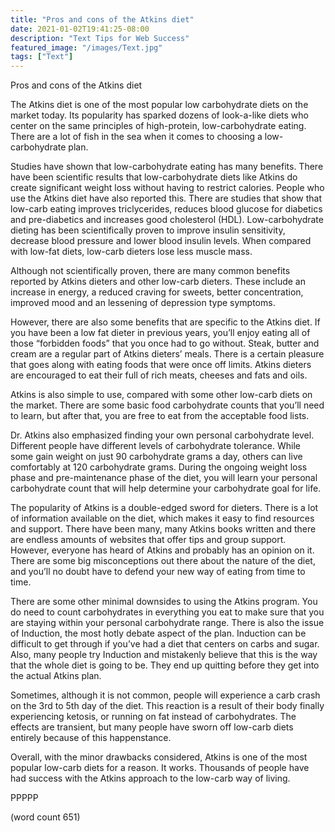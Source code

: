 ```yaml
---
title: "Pros and cons of the Atkins diet"
date: 2021-01-02T19:41:25-08:00
description: "Text Tips for Web Success"
featured_image: "/images/Text.jpg"
tags: ["Text"]
---
```


Pros and cons of the Atkins diet 

The Atkins diet is one of the most popular low carbohydrate diets on the market today. Its popularity has sparked dozens of look-a-like diets who center on the same principles of high-protein, low-carbohydrate eating. There are a lot of fish in the sea when it comes to choosing a low-carbohydrate plan.

Studies have shown that low-carbohydrate eating has many benefits. There have been scientific results that low-carbohydrate diets like Atkins do create significant weight loss without having to restrict calories. People who use the Atkins diet have also reported this. There are studies that show that low-carb eating improves triclycerides, reduces blood glucose for diabetics and pre-diabetics and increases good cholesterol (HDL). Low-carbohydrate dieting has been scientifically proven to improve insulin sensitivity, decrease blood pressure and lower blood insulin levels. When compared with low-fat diets, low-carb dieters lose less muscle mass.

Although not scientifically proven, there are many common benefits reported by Atkins dieters and other low-carb dieters. These include an increase in energy, a reduced craving for sweets, better concentration, improved mood and an lessening of depression type symptoms.

However, there are also some benefits that are specific to the Atkins diet. If you have been a low fat dieter in previous years, you’ll enjoy eating all of those “forbidden foods” that you once had to go without. Steak, butter and cream are a regular part of Atkins dieters’ meals. There is a certain pleasure that goes along with eating foods that were once off limits. Atkins dieters are encouraged to eat their full of rich meats, cheeses and fats and oils. 

Atkins is also simple to use, compared with some other low-carb diets on the market. There are some basic food carbohydrate counts that you’ll need to learn, but after that, you are free to eat from the acceptable food lists. 

Dr. Atkins also emphasized finding your own personal carbohydrate level. Different people have different levels of carbohydrate tolerance. While some gain weight on just 90 carbohydrate grams a day, others can live comfortably at 120 carbohydrate grams. During the ongoing weight loss phase and pre-maintenance phase of the diet, you will learn your personal carbohydrate count that will help determine your carbohydrate goal for life.

The popularity of Atkins is a double-edged sword for dieters. There is a lot of information available on the diet, which makes it easy to find resources and support. There have been many, many Atkins books written and there are endless amounts of websites that offer tips and group support. However, everyone has heard of Atkins and probably has an opinion on it. There are some big misconceptions out there about the nature of the diet, and you’ll no doubt have to defend your new way of eating from time to time.

There are some other minimal downsides to using the Atkins program. You do need to count carbohydrates in everything you eat to make sure that you are staying within your personal carbohydrate range. There is also the issue of Induction, the most hotly debate aspect of the plan. Induction can be difficult to get through if you’ve had a diet that centers on carbs and sugar. Also, many people try Induction and mistakenly believe that this is the way that the whole diet is going to be. They end up quitting before they get into the actual Atkins plan.

Sometimes, although it is not common, people will experience a carb crash on the 3rd to 5th day of the diet. This reaction is a result of their body finally experiencing ketosis, or running on fat instead of carbohydrates. The effects are transient, but many people have sworn off low-carb diets entirely because of this happenstance.

Overall, with the minor drawbacks considered, Atkins is one of the most popular low-carb diets for a reason. It works. Thousands of people have had success with the Atkins approach to the low-carb way of living.

PPPPP

(word count 651)

